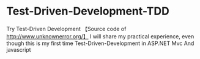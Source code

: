 Test-Driven-Development-TDD
===========================

Try Test-Driven Development 【Source code of http://www.unknownerror.org/】
I will share my practical experience, even though this is my first time Test-Driven-Development in ASP.NET Mvc And javascript
 
